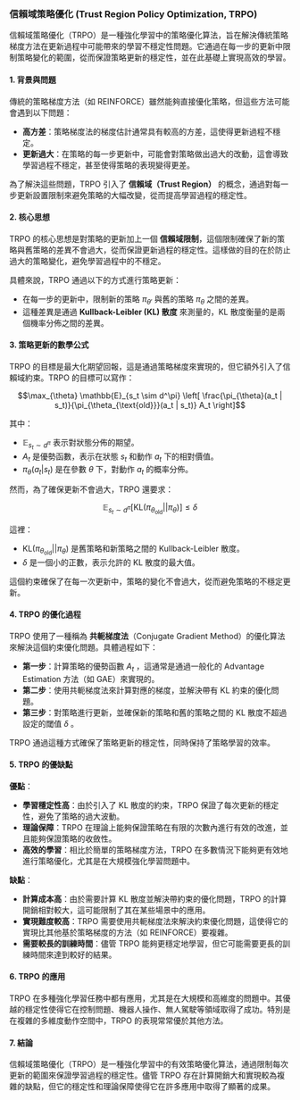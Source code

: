 ### 信賴域策略優化 (Trust Region Policy Optimization, TRPO)

信賴域策略優化（TRPO）是一種強化學習中的策略優化算法，旨在解決傳統策略梯度方法在更新過程中可能帶來的學習不穩定性問題。它通過在每一步的更新中限制策略變化的範圍，從而保證策略更新的穩定性，並在此基礎上實現高效的學習。

#### 1. 背景與問題

傳統的策略梯度方法（如 REINFORCE）雖然能夠直接優化策略，但這些方法可能會遇到以下問題：
- **高方差**：策略梯度法的梯度估計通常具有較高的方差，這使得更新過程不穩定。
- **更新過大**：在策略的每一步更新中，可能會對策略做出過大的改動，這會導致學習過程不穩定，甚至使得策略的表現變得更差。

為了解決這些問題，TRPO 引入了 **信賴域（Trust Region）** 的概念，通過對每一步更新設置限制來避免策略的大幅改變，從而提高學習過程的穩定性。

#### 2. 核心思想

TRPO 的核心思想是對策略的更新加上一個 **信賴域限制**，這個限制確保了新的策略與舊策略的差異不會過大，從而保證更新過程的穩定性。這樣做的目的在於防止過大的策略變化，避免學習過程中的不穩定。

具體來說，TRPO 通過以下的方式進行策略更新：
- 在每一步的更新中，限制新的策略  $`\pi_{\theta'}`$  與舊的策略  $`\pi_{\theta}`$  之間的差異。
- 這種差異是通過 **Kullback-Leibler (KL) 散度** 來測量的，KL 散度衡量的是兩個機率分佈之間的差異。

#### 3. 策略更新的數學公式

TRPO 的目標是最大化期望回報，這是通過策略梯度來實現的，但它額外引入了信賴域約束。TRPO 的目標可以寫作：


$$\max_{\theta} \mathbb{E}_{s_t \sim d^\pi} \left[ \frac{\pi_{\theta}(a_t | s_t)}{\pi_{\theta_{\text{old}}}(a_t | s_t)} A_t \right]$$


其中：
-  $`\mathbb{E}_{s_t \sim d^\pi}`$  表示對狀態分佈的期望。
-  $`A_t`$  是優勢函數，表示在狀態  $`s_t`$  和動作  $`a_t`$  下的相對價值。
-  $`\pi_{\theta}(a_t | s_t)`$  是在參數  $`\theta`$  下，對動作  $`a_t`$  的概率分佈。

然而，為了確保更新不會過大，TRPO 還要求：


$$\mathbb{E}_{s_t \sim d^\pi} \left[ \text{KL}\left( \pi_{\theta_{\text{old}}} || \pi_{\theta} \right) \right] \leq \delta$$


這裡：
-  $`\text{KL}(\pi_{\theta_{\text{old}}} || \pi_{\theta})`$  是舊策略和新策略之間的 Kullback-Leibler 散度。
-  $`\delta`$  是一個小的正數，表示允許的 KL 散度的最大值。

這個約束確保了在每一次更新中，策略的變化不會過大，從而避免策略的不穩定更新。

#### 4. TRPO 的優化過程

TRPO 使用了一種稱為 **共軛梯度法**（Conjugate Gradient Method）的優化算法來解決這個約束優化問題。具體過程如下：
- **第一步**：計算策略的優勢函數  $`A_t`$ ，這通常是通過一般化的 Advantage Estimation 方法（如 GAE）來實現的。
- **第二步**：使用共軛梯度法來計算對應的梯度，並解決帶有 KL 約束的優化問題。
- **第三步**：對策略進行更新，並確保新的策略和舊的策略之間的 KL 散度不超過設定的閾值  $`\delta`$ 。

TRPO 通過這種方式確保了策略更新的穩定性，同時保持了策略學習的效率。

#### 5. TRPO 的優缺點

**優點**：
- **學習穩定性高**：由於引入了 KL 散度的約束，TRPO 保證了每次更新的穩定性，避免了策略的過大波動。
- **理論保障**：TRPO 在理論上能夠保證策略在有限的次數內進行有效的改進，並且能夠保證策略的收斂性。
- **高效的學習**：相比於簡單的策略梯度方法，TRPO 在多數情況下能夠更有效地進行策略優化，尤其是在大規模強化學習問題中。

**缺點**：
- **計算成本高**：由於需要計算 KL 散度並解決帶約束的優化問題，TRPO 的計算開銷相對較大，這可能限制了其在某些場景中的應用。
- **實現難度較高**：TRPO 需要使用共軛梯度法來解決約束優化問題，這使得它的實現比其他基於策略梯度的方法（如 REINFORCE）要複雜。
- **需要較長的訓練時間**：儘管 TRPO 能夠更穩定地學習，但它可能需要更長的訓練時間來達到較好的結果。

#### 6. TRPO 的應用

TRPO 在多種強化學習任務中都有應用，尤其是在大規模和高維度的問題中。其優越的穩定性使得它在控制問題、機器人操作、無人駕駛等領域取得了成功。特別是在複雜的多維度動作空間中，TRPO 的表現常常優於其他方法。

#### 7. 結論

信賴域策略優化（TRPO）是一種強化學習中的有效策略優化算法，通過限制每次更新的範圍來保證學習過程的穩定性。儘管 TRPO 存在計算開銷大和實現較為複雜的缺點，但它的穩定性和理論保障使得它在許多應用中取得了顯著的成果。